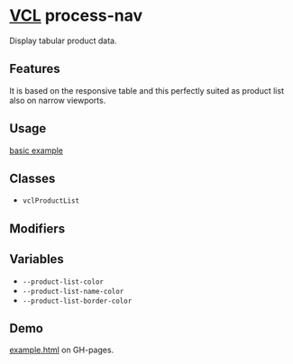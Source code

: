 # [VCL](https://github.com/vcl/doc) process-nav

Display tabular product data.

## Features

It is based on the responsive table and this perfectly suited as product list
also on narrow viewports.

## Usage

[basic example](/demo/example.html)

## Classes

- `vclProductList`

## Modifiers

## Variables

- `--product-list-color`
- `--product-list-name-color`
- `--product-list-border-color`

## Demo

[example.html](/demo/example.html) on GH-pages.
